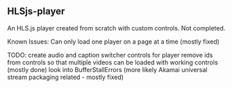 ## HLSjs-player

An HLS.js player created from scratch with custom controls.
Not completed.

Known Issues:
Can only load one player on a page at a time (mostly fixed)

TODO:
create audio and caption switcher controls for player
remove ids from controls so that multiple videos can be loaded with working controls (mostly done)
look into BufferStallErrors (more likely Akamai universal stream packaging related - mostly fixed)

